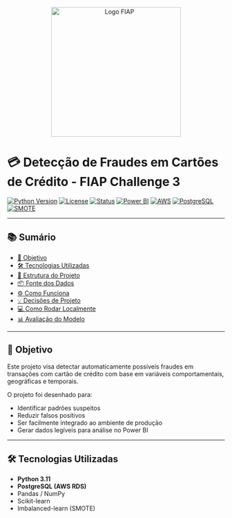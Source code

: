 <div align="center">
  <img src="https://www.fiap.com.br/wp-content/themes/fiap2016/images/sharing/fiap.png" alt="Logo FIAP" width="300"/>
</div>

# 💳 Detecção de Fraudes em Cartões de Crédito - FIAP Challenge 3

[![Python Version](https://img.shields.io/badge/python-3.11-blue.svg)](https://python.org)
[![License](https://img.shields.io/badge/license-MIT-blue.svg)](LICENSE)
[![Status](https://img.shields.io/badge/status-concluído-brightgreen)](/)
[![Power BI](https://img.shields.io/badge/export-PowerBI-yellow)](/)
[![AWS](https://img.shields.io/badge/cloud-AWS-orange)](/)
[![PostgreSQL](https://img.shields.io/badge/database-PostgreSQL-blue)](https://www.postgresql.org/)
[![SMOTE](https://img.shields.io/badge/class%20balance-SMOTE-green)](/)

---

## 📚 Sumário

- [🎯 Objetivo](#-objetivo)
- [🛠 Tecnologias Utilizadas](#-tecnologias-utilizadas)
- [📁 Estrutura do Projeto](#-estrutura-do-projeto)
- [📦 Fonte dos Dados](#-fonte-dos-dados)
- [⚙️ Como Funciona](#️-como-funciona)
- [💡 Decisões de Projeto](#-decisões-de-projeto)
- [💻 Como Rodar Localmente](#-como-rodar-localmente)
- [📊 Avaliação do Modelo](#-avaliação-do-modelo)

---

## 🎯 Objetivo

Este projeto visa detectar automaticamente possíveis fraudes em transações com cartão de crédito com base em variáveis comportamentais, geográficas e temporais.

O projeto foi desenhado para:
- Identificar padrões suspeitos  
- Reduzir falsos positivos  
- Ser facilmente integrado ao ambiente de produção  
- Gerar dados legíveis para análise no Power BI

---

## 🛠 Tecnologias Utilizadas

- **Python 3.11**
- **PostgreSQL (AWS RDS)**
- Pandas / NumPy  
- Scikit-learn  
- Imbalanced-learn (SMOTE)  
